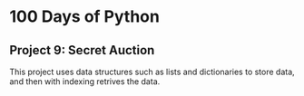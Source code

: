 # 100 Days of Python
## Project 9: Secret Auction

This project uses data structures such as lists and dictionaries to store data, and then with indexing retrives the data.
